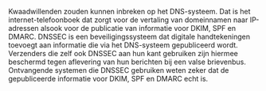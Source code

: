 Kwaadwillenden zouden kunnen inbreken op het DNS-systeem. Dat is het
internet-telefoonboek dat zorgt voor de vertaling van domeinnamen naar
IP-adressen alsook voor de publicatie van informatie voor DKIM, SPF en DMARC.
DNSSEC is een beveiligingssysteem dat digitale handtekeningen toevoegt aan
informatie die via het DNS-systeem gepubliceerd wordt. Verzenders die zelf ook
DNSSEC aan hun kant gebruiken zijn hiermee beschermd tegen aflevering van hun
berichten bij een valse brievenbus. Ontvangende systemen die DNSSEC gebruiken
weten zeker dat de gepubliceerde informatie voor DKIM, SPF en DMARC echt is.

